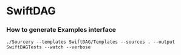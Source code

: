 # SwiftDAG

### How to generate Examples interface
`./Sourcery --templates SwiftDAG/Templates --sources . --output SwiftDAGTests --watch --verbose`
